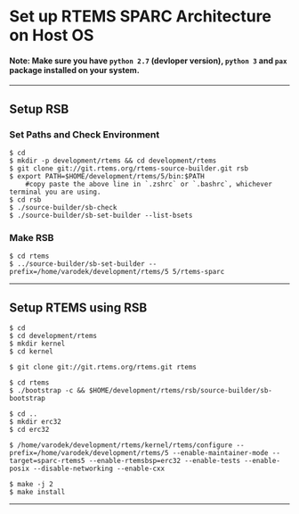 # Set up RTEMS SPARC Architecture on Host OS

#### Note: Make sure you have `python 2.7` (devloper version), `python 3` and `pax` package installed on your system.

---

## Setup RSB
### Set Paths and Check Environment
~~~~
$ cd
$ mkdir -p development/rtems && cd development/rtems
$ git clone git://git.rtems.org/rtems-source-builder.git rsb
$ export PATH=$HOME/development/rtems/5/bin:$PATH 
	#copy paste the above line in `.zshrc` or `.bashrc`, whichever terminal you are using.
$ cd rsb
$ ./source-builder/sb-check
$ ./source-builder/sb-set-builder --list-bsets
~~~~

### Make RSB
~~~~
$ cd rtems
$ ../source-builder/sb-set-builder --prefix=/home/varodek/development/rtems/5 5/rtems-sparc
~~~~
---

## Setup RTEMS using RSB
~~~~
$ cd
$ cd development/rtems
$ mkdir kernel
$ cd kernel
~~~~
~~~~
$ git clone git://git.rtems.org/rtems.git rtems
~~~~
~~~~
$ cd rtems
$ ./bootstrap -c && $HOME/development/rtems/rsb/source-builder/sb-bootstrap
~~~~
~~~~
$ cd ..
$ mkdir erc32
$ cd erc32
~~~~
~~~~
$ /home/varodek/development/rtems/kernel/rtems/configure --prefix=/home/varodek/development/rtems/5 --enable-maintainer-mode --target=sparc-rtems5 --enable-rtemsbsp=erc32 --enable-tests --enable-posix --disable-networking --enable-cxx
~~~~
~~~~
$ make -j 2
$ make install
~~~~
---

